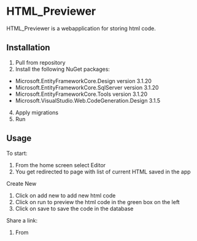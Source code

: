 # HTML_Previewer

HTML_Previewer is a webapplication for storing html code.
## Installation

1. Pull from repository
2. Install the following NuGet packages:
- Microsoft.EntityFrameworkCore.Design version 3.1.20
- Microsoft.EntityFrameworkCore.SqlServer version 3.1.20
- Microsoft.EntityFrameworkCore.Tools version 3.1.20
- Microsoft.VisualStudio.Web.CodeGeneration.Design 3.1.5
4. Apply migrations
5. Run 

## Usage
To start:
1. From the home screen select Editor
2. You get redirected to page with list of current HTML saved in the app

Create New
1. Click on add new to add new html code
2. Click on run to preview the html code in the green box on the left 
3. Click on save to save the code in the database

Share a link: 
1. From 
